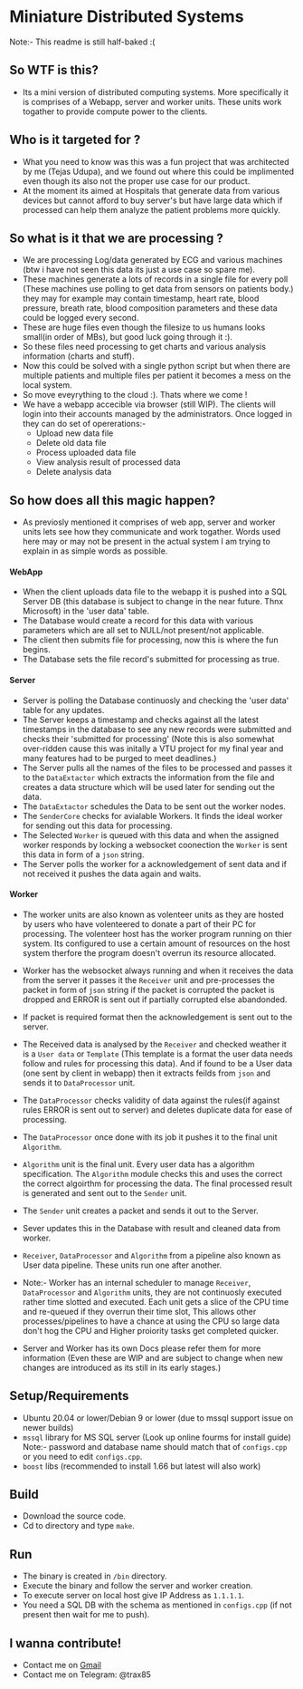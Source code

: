 # Miniature Distributed Systems

Note:- This readme is still half-baked :(

## So WTF is this?

- Its a mini version of distributed computing systems. More specifically it is comprises of a Webapp, server and worker units. These units work togather to provide compute
power to the clients.

## Who is it targeted for ?

- What you need to know was this was a fun project that was architected by me (Tejas Udupa), and we found out where this could be implimented even though its also not the proper
use case for our product.
- At the moment its aimed at Hospitals that generate data from various devices but cannot afford to buy server's but have large data which if processed can help them analyze
the patient problems more quickly.

## So what is it that we are processing ?

- We are processing Log/data generated by ECG and various machines (btw i have not seen this data its just a use case so spare me).
- These machines generate a lots of records in a single file for every poll (These machines use polling to get data from sensors on patients body.) they may for example
may contain timestamp, heart rate, blood pressure, breath rate, blood composition parameters and these data could be logged every second.
- These are huge files even though the filesize to us humans looks small(in order of MBs), but good luck going through it :).
- So these files need processing to get charts and various analysis information (charts and stuff).
- Now this could be solved with a single python script but when there are multiple patients and multiple files per patient it becomes a mess on the local system.
- So move eveyrything to the cloud :). Thats where we come !
- We have a webapp accecible via browser (still WIP). The clients will login into their accounts managed by the administrators. Once logged in they can do set of opererations:-
   - Upload new data file
   - Delete old data file
   - Process uploaded data file
   - View analysis result of processed data
   - Delete analysis data

## So how does all this magic happen?

- As previosly mentioned it comprises of web app, server and worker units lets see how they communicate and work togather. Words used here may or may not be present in the
actual system I am trying to explain in as simple words as possible.

#### WebApp
- When the client uploads data file to the webapp it is pushed into a SQL Server DB (this database is subject to change in the near future. Thnx Microsoft) in the 'user data' table.
- The Database would create a record for this data with various parameters which are all set to NULL/not present/not applicable.
- The client then submits file for processing, now this is where the fun begins.
- The Database sets the file record's submitted for processing as true.
  
#### Server
- Server is polling the Database continuosly and checking the 'user data' table for any updates.
- The Server keeps a timestamp and checks against all the latest timestamps in the database to see any new records were submitted and checks their 'submitted for processing'
(Note this is also somewhat over-ridden cause this was initally a VTU project for my final year and many features had to be purged to meet deadlines.)
- The Server pulls all the names of the files to be processed and passes it to the `DataExtactor` which extracts the information from the file and creates a data structure
which will be used later for sending out the data.
- The `DataExtactor` schedules the Data to be sent out the worker nodes.
- The `SenderCore` checks for avialable Workers. It finds the ideal worker for sending out this data for processing.
- The Selected `Worker` is queued with this data and when the assigned worker responds by locking a websocket coonection the `Worker` is sent this data in form of a `json`
string.
- The Server polls the worker for a acknowledgement of sent data and if not received it pushes the data again and waits.

#### Worker
- The worker units are also known as volenteer units as they are hosted by users who have volenteered to donate a part of their PC for processing. The volenteer host has the
worker program running on thier system. Its configured to use a certain amount of resources on the host system therfore the program doesn't overrun its resource allocated.
- Worker has the websocket always running and when it receives the data from the server it passes it the `Receiver` unit and pre-processes the packet in form of `json` string
if the packet is corrupted the packet is dropped and ERROR is sent out if partially corrupted else abandonded.
- If packet is required format then the acknowledgement is sent out to the server.
- The Received data is analysed by the `Receiver` and checked weather it is a `User data` or `Template` (This template is a format the user data needs follow and rules for
processing this data). And if found to be a User data (one sent by client in webapp) then it extracts feilds from `json` and sends it to `DataProcessor` unit.
- The `DataProcessor` checks validity of data against the rules(if against rules ERROR is sent out to server) and deletes duplicate data for ease of processing.
- The `DataProcessor` once done with its job it pushes it to the final unit `Algorithm`.
- `Algorithm` unit is the final unit. Every user data has a algorithm specification. The `Algorithm` module checks this and uses the correct the correct algoirthm for
processing the data. The final processed result is generated and sent out to the `Sender` unit.
- The `Sender` unit creates a packet and sends it out to the Server.
- Sever updates this in the Database with result and cleaned data from worker.

- `Receiver`,  `DataProcessor` and `Algorithm` from a pipeline also known as User data pipeline. These units run one after another.
- Note:- Worker has an internal scheduler to manage `Receiver`,  `DataProcessor` and `Algorithm` units, they are not continuosly executed rather time slotted and executed.
Each unit gets a slice of the CPU time and re-queued if they overrun their time slot, This allows other processes/pipelines to have a chance at using the CPU so large data
don't hog the CPU and Higher proiority tasks get completed quicker.

- Server and Worker has its own Docs please refer them for more information (Even these are WIP and are subject to change when new changes are introduced as its still in its
early stages.)

## Setup/Requirements

- Ubuntu 20.04 or lower/Debian 9 or lower (due to mssql support issue on newer builds)
- `mssql` library for MS SQL server (Look up online fourms for install guide) Note:- password and database name should match that of `configs.cpp` or you need to edit `configs.cpp`.
- `boost` libs (recommended to install 1.66 but latest will also work)

## Build
- Download the source code.
- Cd to directory and type `make`.
  
## Run
- The binary is created in `/bin` directory.
- Execute the binary and follow the server and worker creation.
- To execute server on local host give IP Address as `1.1.1.1`.
- You need a SQL DB with the schema as mentioned in `configs.cpp` (if not present then wait for me to push).

## I wanna contribute!

- Contact me on [Gmail](tejasudupa1285@gmail.com)
- Contact me on Telegram: @trax85
